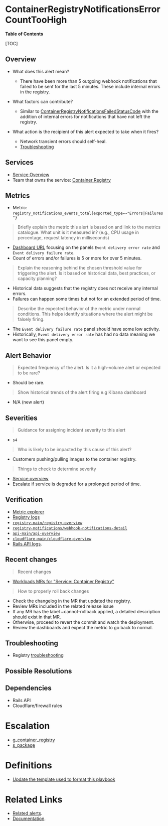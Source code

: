 # ContainerRegistryNotificationsErrorCountTooHigh

**Table of Contents**

[TOC]

## Overview

- What does this alert mean?
  - There have been more than 5 outgoing webhook notifications that failed to be sent for the last 5 minutes. These include internal errors in the registry.
- What factors can contribute?
  - Similar to [ContainerRegistryNotificationsFailedStatusCode](./ContainerRegistryNotificationsFailedStatusCode.md) with the addition of internal errors
  for notifications that have not left the registry.

- What action is the recipient of this alert expected to take when it fires?
  - Network transient errors should self-heal.
  - [Troubleshooting](../webhook-notifications.md#troubleshooting)

## Services

- [Service Overview](../README.md)
- Team that owns the service: [Container Registry](hhttps://handbook.gitlab.com/handbook/engineering/development/ops/package/container-registry/)

## Metrics

- Metric: `registry_notifications_events_total{exported_type=~"Errors|Failures"}`

> Briefly explain the metric this alert is based on and link to the metrics catalogue. What unit is it measured in? (e.g., CPU usage in percentage, request latency in milliseconds)

- [Dashboard URL](https://dashboards.gitlab.net/d/registry-notifications/registry-webhook-notifications-detail) focusing on the panels `Event delivery error rate` and `Event delivery failure rate`.
- Count of errors and/or failures is 5 or more for over 5 minutes.

> Explain the reasoning behind the chosen threshold value for triggering the alert. Is it based on historical data, best practices, or capacity planning?

- Historical data suggests that the registry does not receive any internal errors.
- Failures can happen some times but not for an extended period of time.

> Describe the expected behavior of the metric under normal conditions. This helps identify situations where the alert might be falsely firing.

- The `Event delivery failure rate` panel should have some low activity.
- Historically, `Event delivery error rate` has had no data meaning we want to see this panel empty.

## Alert Behavior

> Expected frequency of the alert. Is it a high-volume alert or expected to be rare?

- Should be rare.

> Show historical trends of the alert firing e.g  Kibana dashboard

- N/A (new alert)

## Severities

> Guidance for assigning incident severity to this alert

- `s4`

> Who is likely to be impacted by this cause of this alert?

- Customers pushing/pulling images to the container registry.

> Things to check to determine severity

- [Service overview](https://dashboards.gitlab.net/d/registry-main/registry3a-overview?orgId=1)
- Escalate if service is degraded for a prolonged period of time.

## Verification

- [Metric explorer](https://dashboards.gitlab.net/goto/gRrbI-rSR?orgId=1)
- [Registry logs](https://log.gprd.gitlab.net/app/r/s/mUjiG)
- [`registry-main/registry-overview`](https://dashboards.gitlab.net/d/registry-main/registry-overview)
- [`registry-notifications/webhook-notifications-detail`](https://dashboards.gitlab.net/d/registry-notifications/webhook-notifications-detail)
- [`api-main/api-overview`](https://dashboards.gitlab.net/d/api-main/api-overview)
- [`cloudflare-main/cloudflare-overview`](https://dashboards.gitlab.net/d/cloudflare-main/cloudflare-overview)
- [Rails API logs](https://log.gprd.gitlab.net/app/r/s/nxwUF).

## Recent changes

> Recent changes

- [Workloads MRs for "Service::Container Registry"](https://gitlab.com/gitlab-com/gl-infra/k8s-workloads/gitlab-com/-/merge_requests?scope=all&state=opened&label_name[]=Service%3A%3AContainer%20Registry)

> How to properly roll back changes

- Check the changelog in the MR that updated the registry.
- Review MRs included in the related release issue
- If any MR has the label ~cannot-rollback applied, a detailed description should exist in that MR.
- Otherwise, proceed to revert the commit and watch the deployment.
- Review the dashboards and expect the metric to go back to normal.

## Troubleshooting

- Registry [troubleshooting](../webhook-notifications.md#troubleshooting)

## Possible Resolutions

## Dependencies

- Rails API
- Cloudflare/firewall rules

# Escalation

- [g_container_registry](https://gitlab.enterprise.slack.com/archives/CRD4A8HG8)
- [s_package](https://gitlab.enterprise.slack.com/archives/CAGEWDLPQ)

# Definitions

- [Update the template used to format this playbook](https://gitlab.com/gitlab-com/runbooks/-/edit/master/docs/template-alert-playbook.md?ref_type=heads)

# Related Links

- [Related alerts](https://gitlab.com/gitlab-com/runbooks/-/tree/master/docs/registry/alerts?ref_type=heads).
- [Documentation](https://gitlab.com/gitlab-com/runbooks/-/tree/master/docs/registry/README.md?ref_type=heads).
